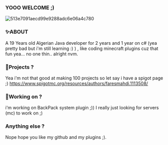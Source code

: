 ### YOOO WELCOME ;)

![513e7091aecd99e9288adc6e06a4c780](https://user-images.githubusercontent.com/80583353/112857816-26d07300-90a9-11eb-95d8-d37ce1746b2f.png)

### **✨ABOUT**
  A 19 Years old Algerian Java developer for 2 years and 1 year on c# (yea pretty bad but i'm still learning :) ) , like coding minecraft plugins cuz that fun yea... no one thin.. alright nvm.
### **🔧Projects ?**
  Yea i'm not that good at making 100 projects so let say i have a spigot page ;)
   https://www.spigotmc.org/resources/authors/faresmahdi.1113508/
### **🤖Working on ?**
  i'm working on BackPack system plugin ;))
  I really just looking for servers (mc) to work on ;)
### **Anything else ?**
  Nope hope you like my github and my plugins ;).

